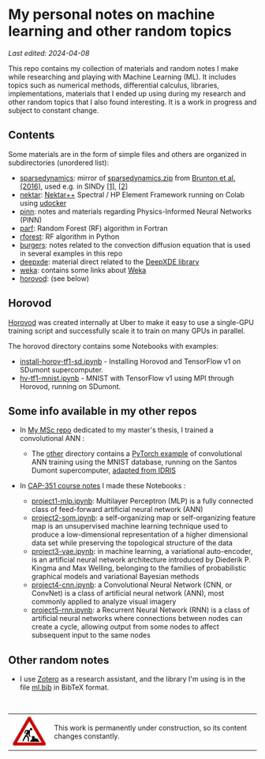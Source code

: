 # My personal notes on machine learning and other random topics

*Last edited: 2024-04-08*

This repo contains my collection of materials and random notes I make while researching and playing with Machine Learning (ML). It includes topics such as numerical methods, differential calculus, libraries, implementations, materials that I ended up using during my research and other random topics that I also found interesting. It is a work in progress and subject to constant change.

## Contents

Some materials are in the form of simple files and others are organized in subdirectories (unordered list):

* [sparsedynamics](sparsedynamics): mirror of [sparsedynamics.zip](http://faculty.washington.edu/sbrunton/sparsedynamics.zip) from [Brunton et al.  (2016)](https://doi.org/10.1073/pnas.1517384113), used e.g. in SINDy [[1]](https://rajdandekar.github.io/SINDYExamples_Julia/), [[2]](https://pysindy.readthedocs.io/en/stable/examples/3_original_paper/example.html)
* [nektar](nektar): [Nektar++](https://www.nektar.info/) Spectral / HP Element Framework running on Colab using [udocker](https://indigo-dc.github.io/udocker/)
* [pinn](pinn): notes and materials regarding Physics-Informed Neural Networks (PINN)
* [parf](parf): Random Forest (RF) algorithm in Fortran
* [rforest](rforest): RF algorithm in Python
* [burgers](burgers): notes related to the convection diffusion equation that is used in several examples in this repo
* [deepxde](deepxde): material direct related to the [DeepXDE library](https://deepxde.readthedocs.io)
* [weka](weka): contains some links about [Weka](https://www.cs.waikato.ac.nz/ml/weka/)
* [horovod](horovod): (see below)

## Horovod

[Horovod](https://horovod.readthedocs.io/en/stable/) was created internally at Uber to make it easy to use a single-GPU training script and successfully scale it to train on many GPUs in parallel.

The horovod directory contains some Notebooks with examples:

* [install-horov-tf1-sd.ipynb](horovod/install-horov-tf1-sd.ipynb) - Installing Horovod and TensorFlow v1 on SDumont supercomputer.
* [hv-tf1-mnist.ipynb](horovod/hv-tf1-mnist.ipynb) - MNIST with TensorFlow v1 using MPI through Horovod, running on SDumont.

## Some info available in my other repos

* In [My MSc repo](https://github.com/efurlanm/msc22) dedicated to my master's thesis, I trained a convolutional ANN :
  
  * The [other](https://github.com/efurlanm/msc22/tree/main/other) directory contains a [PyTorch example](https://github.com/efurlanm/msc22/blob/main/other/pytorch.ipynb) of convolutional ANN training using the MNIST database, running on the Santos Dumont supercomputer, [adapted from IDRIS](http://www.idris.fr/eng/jean-zay/gpu/jean-zay-gpu-torch-multi-eng.html)

* In [CAP-351 course notes](https://github.com/efurlanm/351) I made these Notebooks :
  
  * [project1-mlp.ipynb](https://github.com/efurlanm/351/blob/main/project1-mlp.ipynb): Multilayer Perceptron (MLP) is a fully connected class of feed-forward artificial neural network (ANN)
  * [project2-som.ipynb](https://github.com/efurlanm/351/blob/main/project2-som.ipynb): a self-organizing map or self-organizing feature map is an unsupervised machine learning technique used to produce a low-dimensional representation of a higher dimensional data set while preserving the topological structure of the data
  * [project3-vae.ipynb](https://github.com/efurlanm/351/blob/main/project3-vae.ipynb): in machine learning, a variational auto-encoder, is an artificial neural network architecture introduced by Diederik P. Kingma and Max Welling, belonging to the families of probabilistic graphical models and variational Bayesian methods
  * [project4-cnn.ipynb](https://github.com/efurlanm/351/blob/main/project4-cnn.ipynb): a Convolutional Neural Network (CNN, or ConvNet) is a class of artificial neural network (ANN), most commonly applied to analyze visual imagery
  * [project5-rnn.ipynb](https://github.com/efurlanm/351/blob/main/project5-rnn.ipynb): a Recurrent Neural Network (RNN) is a class of artificial neural networks where connections between nodes can create a cycle, allowing output from some nodes to affect subsequent input to the same nodes

## Other random notes

* I use [Zotero](https://www.zotero.org/) as a research assistant, and the library I'm using is in the file [ml.bib](ml.bib) in BibTeX format.

<br>

<table>
  <tr>
    <td><img src="img/construction.gif"></td>
    <td>This work is permanently under construction, so its content changes constantly.</td>
  </tr>
</table>
